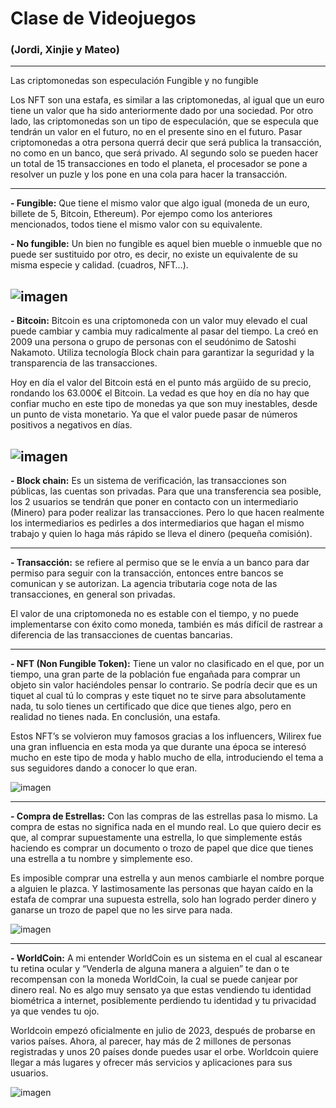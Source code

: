 
# Clase de Videojuegos 

### (Jordi, Xinjie y Mateo) 

--- 

Las criptomonedas son especulación Fungible y no fungible 

Los NFT son una estafa, es similar a las criptomonedas, al igual que un euro tiene un valor que ha sido anteriormente dado por una sociedad. Por otro lado, las criptomonedas son un tipo de especulación, que se especula que tendrán un valor en el futuro, no en el presente sino en el futuro. Pasar criptomonedas a otra persona querrá decir que será publica la transacción, no como en un banco, que será privado. Al segundo solo se pueden hacer un total de 15 transacciones en todo el planeta, el procesador se pone a resolver un puzle y los pone en una cola para hacer la transacción. 

---

**- Fungible:** Que tiene el mismo valor que algo igual (moneda de un euro, billete de 5, Bitcoin, Ethereum). Por ejempo como los anteriores mencionados, todos tiene el mismo valor con su equivalente. 

**- No fungible:** Un bien no fungible es aquel bien mueble o inmueble que no puede ser sustituido por otro, es decir, no existe un equivalente de su misma especie y calidad. (cuadros, NFT…). 

![imagen](https://github.com/LizardMestre689/VideoJuegosHL/assets/144990985/0df53582-28ca-47aa-8063-54cdfc8dfa18)
---

**- Bitcoin:** Bitcoin es una criptomoneda con un valor muy elevado el cual puede cambiar y cambia muy radicalmente al pasar del tiempo. La creó en 2009 una persona o grupo de personas con el seudónimo de Satoshi Nakamoto. Utiliza tecnología Block chain para garantizar la seguridad y la transparencia de las transacciones. 

Hoy en día el valor del Bitcoin está en el punto más argüido de su precio, rondando los 63.000€ el Bitcoin. La vedad es que hoy en día no hay que confiar mucho en este tipo de monedas ya que son muy inestables, desde un punto de vista monetario. Ya que el valor puede pasar de números positivos a negativos en días.  

![imagen](https://github.com/LizardMestre689/VideoJuegosHL/assets/144990985/1b5578dc-6a01-4cfc-af86-89a308ded40f)
---

**- Block chain:** Es un sistema de verificación, las transacciones son públicas, las cuentas son privadas. Para que una transferencia sea posible, los 2 usuarios se tendrán que poner en contacto con un intermediario (Minero) para poder realizar las transacciones. Pero lo que hacen realmente los intermediarios es pedirles a dos intermediarios que hagan el mismo trabajo y quien lo haga más rápido se lleva el dinero (pequeña comisión).  

---

**- Transacción:** se refiere al permiso que se le envía a un banco para dar permiso para seguir con la transacción, entonces entre bancos se comunican y se autorizan. La agencia tributaria coge nota de las transacciones, en general son privadas. 

El valor de una criptomoneda no es estable con el tiempo, y no puede implementarse con éxito como moneda, también es más difícil de rastrear a diferencia de las transacciones de cuentas bancarias. 

---

**- NFT (Non Fungible Token):** Tiene un valor no clasificado en el que, por un tiempo, una gran parte de la población fue engañada para comprar un objeto sin valor haciéndoles pensar lo contrario. Se podría decir que es un tiquet al cual tú lo compras y este tiquet no te sirve para absolutamente nada, tu solo tienes un certificado que dice que tienes algo, pero en realidad no tienes nada. En conclusión, una estafa. 

Estos NFT’s se volvieron muy famosos gracias a los influencers, Wilirex fue una gran influencia en esta moda ya que durante una época se interesó mucho en este tipo de moda y hablo mucho de ella, introduciendo el tema a sus seguidores dando a conocer lo que eran. 

![imagen](https://github.com/LizardMestre689/VideoJuegosHL/assets/144990985/2a8db541-56b4-43d0-8990-c7db6f5fedf4)

---

**- Compra de Estrellas:** Con las compras de las estrellas pasa lo mismo. La compra de estas no significa nada en el mundo real. Lo que quiero decir es que, al comprar supuestamente una estrella, lo que simplemente estás haciendo es comprar un documento o trozo de papel que dice que tienes una estrella a tu nombre y simplemente eso. 

Es imposible comprar una estrella y aun menos cambiarle el nombre porque a alguien le plazca. Y lastimosamente las personas que hayan caído en la estafa de comprar una supuesta estrella, solo han logrado perder dinero y ganarse un trozo de papel que no les sirve para nada. 

 ![imagen](https://github.com/LizardMestre689/VideoJuegosHL/assets/144990985/27053063-64c6-4d9f-8ba6-074c201e39d9)

---

**- WorldCoin:** A mi entender WorldCoin es un sistema en el cual al escanear tu retina ocular y “Venderla de alguna manera a alguien” te dan o te recompensan con la moneda WorldCoin, la cual se puede canjear por dinero real. No es algo muy sensato ya que estas vendiendo tu identidad biométrica a internet, posiblemente perdiendo tu identidad y tu privacidad ya que vendes tu ojo. 

Worldcoin empezó oficialmente en julio de 2023, después de probarse en varios países. Ahora, al parecer, hay más de 2 millones de personas registradas y unos 20 países donde puedes usar el orbe. Worldcoin quiere llegar a más lugares y ofrecer más servicios y aplicaciones para sus usuarios. 

![imagen](https://github.com/LizardMestre689/VideoJuegosHL/assets/144990985/dd02ef01-f8d7-4dc2-ac5c-0f0fd4665475)
